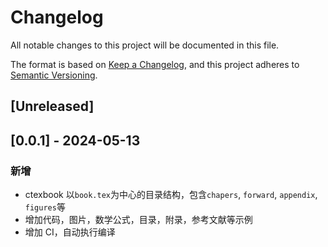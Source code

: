 # Changelog

All notable changes to this project will be documented in this file.

The format is based on [Keep a Changelog](https://keepachangelog.com/en/1.1.0/),
and this project adheres to [Semantic Versioning](https://semver.org/spec/v2.0.0.html).

## [Unreleased]


## [0.0.1] - 2024-05-13

### 新增
- ctexbook 以`book.tex`为中心的目录结构，包含`chapers`, `forward`, `appendix`, `figures`等
- 增加代码，图片，数学公式，目录，附录，参考文献等示例
- 增加 CI，自动执行编译